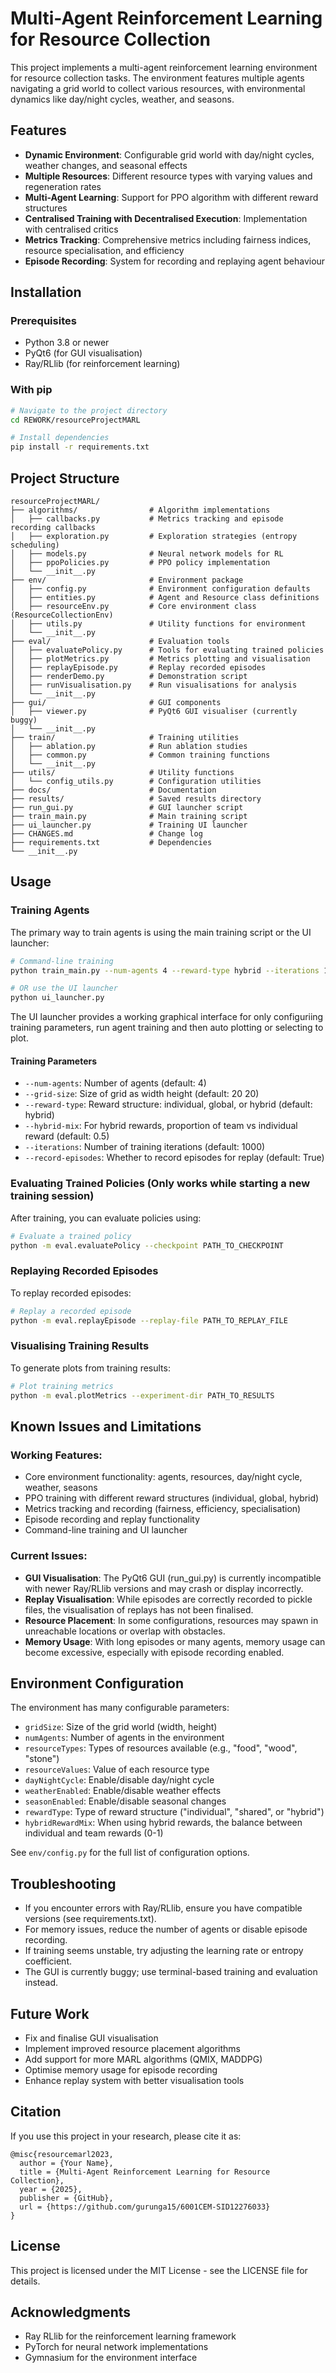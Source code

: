 # Multi-Agent Reinforcement Learning for Resource Collection

This project implements a multi-agent reinforcement learning environment for resource collection tasks. The environment features multiple agents navigating a grid world to collect various resources, with environmental dynamics like day/night cycles, weather, and seasons.

## Features

- **Dynamic Environment**: Configurable grid world with day/night cycles, weather changes, and seasonal effects
- **Multiple Resources**: Different resource types with varying values and regeneration rates
- **Multi-Agent Learning**: Support for PPO algorithm with different reward structures
- **Centralised Training with Decentralised Execution**: Implementation with centralised critics
- **Metrics Tracking**: Comprehensive metrics including fairness indices, resource specialisation, and efficiency
- **Episode Recording**: System for recording and replaying agent behaviour

## Installation

### Prerequisites

- Python 3.8 or newer
- PyQt6 (for GUI visualisation)
- Ray/RLlib (for reinforcement learning)

### With pip

```bash
# Navigate to the project directory
cd REWORK/resourceProjectMARL

# Install dependencies
pip install -r requirements.txt
```

## Project Structure

```
resourceProjectMARL/
├── algorithms/                # Algorithm implementations
│   ├── callbacks.py           # Metrics tracking and episode recording callbacks
│   ├── exploration.py         # Exploration strategies (entropy scheduling)
│   ├── models.py              # Neural network models for RL
│   ├── ppoPolicies.py         # PPO policy implementation
│   └── __init__.py
├── env/                       # Environment package
│   ├── config.py              # Environment configuration defaults
│   ├── entities.py            # Agent and Resource class definitions
│   ├── resourceEnv.py         # Core environment class (ResourceCollectionEnv)
│   ├── utils.py               # Utility functions for environment
│   └── __init__.py
├── eval/                      # Evaluation tools
│   ├── evaluatePolicy.py      # Tools for evaluating trained policies
│   ├── plotMetrics.py         # Metrics plotting and visualisation
│   ├── replayEpisode.py       # Replay recorded episodes
│   ├── renderDemo.py          # Demonstration script
│   ├── runVisualisation.py    # Run visualisations for analysis
│   └── __init__.py
├── gui/                       # GUI components
│   ├── viewer.py              # PyQt6 GUI visualiser (currently buggy)
│   └── __init__.py
├── train/                     # Training utilities
│   ├── ablation.py            # Run ablation studies
│   ├── common.py              # Common training functions
│   └── __init__.py
├── utils/                     # Utility functions
│   └── config_utils.py        # Configuration utilities
├── docs/                      # Documentation
├── results/                   # Saved results directory
├── run_gui.py                 # GUI launcher script
├── train_main.py              # Main training script
├── ui_launcher.py             # Training UI launcher
├── CHANGES.md                 # Change log
├── requirements.txt           # Dependencies
└── __init__.py
```

## Usage

### Training Agents

The primary way to train agents is using the main training script or the UI launcher:

```bash
# Command-line training
python train_main.py --num-agents 4 --reward-type hybrid --iterations 100

# OR use the UI launcher
python ui_launcher.py
```

The UI launcher provides a working graphical interface for only configuriing training parameters, run agent training and then auto plotting or selecting to plot.

#### Training Parameters

- `--num-agents`: Number of agents (default: 4)
- `--grid-size`: Size of grid as width height (default: 20 20)
- `--reward-type`: Reward structure: individual, global, or hybrid (default: hybrid)
- `--hybrid-mix`: For hybrid rewards, proportion of team vs individual reward (default: 0.5)
- `--iterations`: Number of training iterations (default: 1000)
- `--record-episodes`: Whether to record episodes for replay (default: True)

### Evaluating Trained Policies (Only works while starting a new training session)

After training, you can evaluate policies using:

```bash
# Evaluate a trained policy
python -m eval.evaluatePolicy --checkpoint PATH_TO_CHECKPOINT
```

### Replaying Recorded Episodes

To replay recorded episodes:

```bash
# Replay a recorded episode
python -m eval.replayEpisode --replay-file PATH_TO_REPLAY_FILE
```

### Visualising Training Results

To generate plots from training results:

```bash
# Plot training metrics
python -m eval.plotMetrics --experiment-dir PATH_TO_RESULTS
```

## Known Issues and Limitations

### Working Features:
- Core environment functionality: agents, resources, day/night cycle, weather, seasons
- PPO training with different reward structures (individual, global, hybrid)
- Metrics tracking and recording (fairness, efficiency, specialisation)
- Episode recording and replay functionality
- Command-line training and UI launcher

### Current Issues:
- **GUI Visualisation**: The PyQt6 GUI (run_gui.py) is currently incompatible with newer Ray/RLlib versions and may crash or display incorrectly.
- **Replay Visualisation**: While episodes are correctly recorded to pickle files, the visualisation of replays has not been finalised.
- **Resource Placement**: In some configurations, resources may spawn in unreachable locations or overlap with obstacles.
- **Memory Usage**: With long episodes or many agents, memory usage can become excessive, especially with episode recording enabled.

## Environment Configuration

The environment has many configurable parameters:

- `gridSize`: Size of the grid world (width, height)
- `numAgents`: Number of agents in the environment
- `resourceTypes`: Types of resources available (e.g., "food", "wood", "stone")
- `resourceValues`: Value of each resource type
- `dayNightCycle`: Enable/disable day/night cycle
- `weatherEnabled`: Enable/disable weather effects
- `seasonEnabled`: Enable/disable seasonal changes
- `rewardType`: Type of reward structure ("individual", "shared", or "hybrid")
- `hybridRewardMix`: When using hybrid rewards, the balance between individual and team rewards (0-1)

See `env/config.py` for the full list of configuration options.

## Troubleshooting

- If you encounter errors with Ray/RLlib, ensure you have compatible versions (see requirements.txt).
- For memory issues, reduce the number of agents or disable episode recording.
- If training seems unstable, try adjusting the learning rate or entropy coefficient.
- The GUI is currently buggy; use terminal-based training and evaluation instead.

## Future Work

- Fix and finalise GUI visualisation
- Implement improved resource placement algorithms
- Add support for more MARL algorithms (QMIX, MADDPG)
- Optimise memory usage for episode recording
- Enhance replay system with better visualisation tools

## Citation

If you use this project in your research, please cite it as:

```
@misc{resourcemarl2023,
  author = {Your Name},
  title = {Multi-Agent Reinforcement Learning for Resource Collection},
  year = {2025},
  publisher = {GitHub},
  url = {https://github.com/gurunga15/6001CEM-SID12276033}
}
```

## License

This project is licensed under the MIT License - see the LICENSE file for details.

## Acknowledgments

- Ray RLlib for the reinforcement learning framework
- PyTorch for neural network implementations
- Gymnasium for the environment interface 